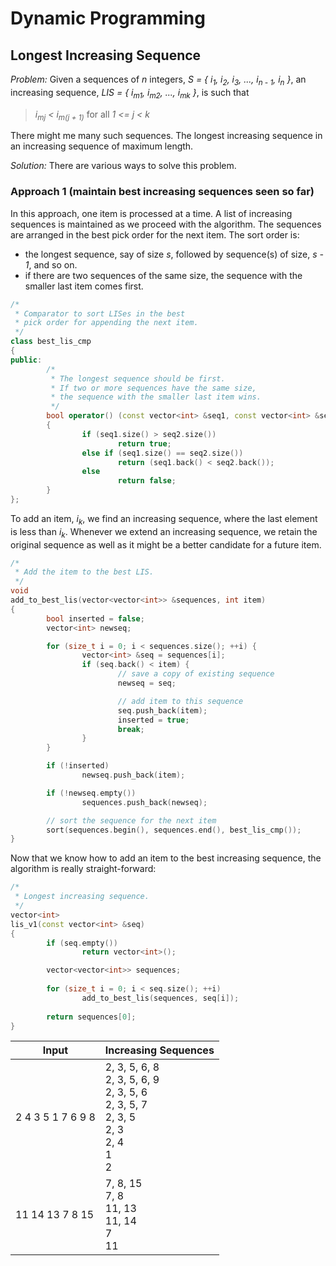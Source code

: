 # Dynamic Programming

## Longest Increasing Sequence
*Problem:* Given a sequences of *n* integers, *S = { i<sub>1</sub>, i<sub>2</sub>, i<sub>3</sub>, ..., i<sub>n - 1</sub>, i<sub>n</sub> }*, an increasing sequence, *LIS = { i<sub>m1</sub>, i<sub>m2</sub>, ..., i<sub>mk</sub> }*, is such that<br>
> *i<sub>mj</sub> < i<sub>m(j + 1)</sub>* for all *1 <= j < k*

There might me many such sequences. The longest increasing sequence in an increasing sequence of maximum length.

*Solution:* There are various ways to solve this problem.

### Approach 1 (maintain best increasing sequences seen so far)
In this approach, one item is processed at a time. A list of increasing sequences is maintained as we proceed with the algorithm. The sequences are arranged in the best pick order for the next item. The sort order is:
- the longest sequence, say of size *s*, followed by sequence(s) of size, *s - 1*, and so on.
- if there are two sequences of the same size, the sequence with the smaller last item comes first.
```C++
/*
 * Comparator to sort LISes in the best
 * pick order for appending the next item.
 */
class best_lis_cmp
{
public:
        /*
         * The longest sequence should be first.
         * If two or more sequences have the same size,
         * the sequence with the smaller last item wins.
         */
        bool operator() (const vector<int> &seq1, const vector<int> &seq2)
        {
                if (seq1.size() > seq2.size())
                        return true;
                else if (seq1.size() == seq2.size())
                        return (seq1.back() < seq2.back());
                else
                        return false;
        }
};
```
To add an item, *i<sub>k</sub>*, we find an increasing sequence, where the last element is less than *i<sub>k</sub>*. Whenever we extend an increasing sequence, we retain the original sequence as well as it might be a better candidate for a future item.
```C++
/*
 * Add the item to the best LIS.
 */
void
add_to_best_lis(vector<vector<int>> &sequences, int item)
{
        bool inserted = false;
        vector<int> newseq;

        for (size_t i = 0; i < sequences.size(); ++i) {
                vector<int> &seq = sequences[i];
                if (seq.back() < item) {
                        // save a copy of existing sequence
                        newseq = seq;

                        // add item to this sequence
                        seq.push_back(item);
                        inserted = true;
                        break;
                }
        }

        if (!inserted)
                newseq.push_back(item);

        if (!newseq.empty())
                sequences.push_back(newseq);

        // sort the sequence for the next item
        sort(sequences.begin(), sequences.end(), best_lis_cmp());
}
```
Now that we know how to add an item to the best increasing sequence, the algorithm is really straight-forward:
```C++
/*
 * Longest increasing sequence.
 */
vector<int>
lis_v1(const vector<int> &seq)
{
        if (seq.empty())
                return vector<int>();

        vector<vector<int>> sequences;
        
        for (size_t i = 0; i < seq.size(); ++i)
                add_to_best_lis(sequences, seq[i]);
        
        return sequences[0];
}
```
Input             | Increasing Sequences
------------------|---------------------
2 4 3 5 1 7 6 9 8 | 2, 3, 5, 6, 8<br>2, 3, 5, 6, 9<br>2, 3, 5, 6<br>2, 3, 5, 7<br>2, 3, 5<br>2, 3<br>2, 4<br>1<br>2<br>
11 14 13 7 8 15   | 7, 8, 15<br>7, 8<br>11, 13<br>11, 14<br>7<br>11<br>
